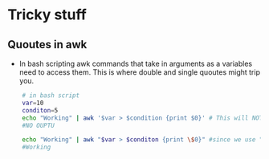 # Tricky stuff

## Quoutes in awk

*	In bash scripting awk commands that take in arguments as a variables need to access them. This is where double and single quoutes might trip you.

```bash
	# in bash script
	var=10
	conditon=5
	echo "Working" | awk '$var > $condition {print $0}' # This will NOT WORK, you need to access variables with ""
	#NO OUPTU

	echo "Working" | awk "$var > $conditon {print \$0}" #since we use "{}" we need to use \$0 with so it CAN be interpreted by awk and NOT printed as "$0". 
	#Working

```